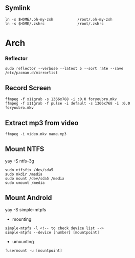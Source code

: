 ## Symlink

```
ln -s $HOME/.oh-my-zsh           /root/.oh-my-zsh
ln -s $HOME/.zshrc               /root/.zshrc
```

# Arch

### Reflector

```
sudo reflector --verbose --latest 5 --sort rate --save /etc/pacman.d/mirrorlist
```

## Record Screen

```
ffmpeg -f x11grab -s 1366x768 -i :0.0 foryoubro.mkv
ffmpeg -f x11grab -f pulse -i default -s 1366x768 -i :0.0 foryoubro.mkv 
```

## Extract mp3 from video

```
ffmpeg -i video.mkv name.mp3
```

## Mount NTFS

yay -S ntfs-3g

```
sudo ntfsfix /dev/sda5
sudo mkdir /media
sudo mount /dev/sda5 /media
sudo umount /media
```

## Mount Android

yay -S simple-mtpfs


- mounting
```
simple-mtpfs -l <!-- to check device list -->
simple-mtpfs --device [number] [mountpoint]
```
- umounting
```
fusermount -u [mountpoint]
```
